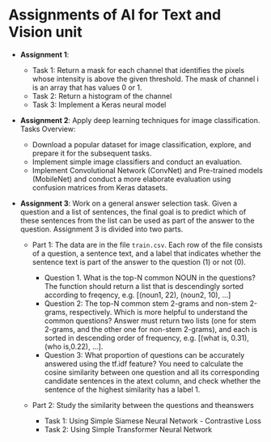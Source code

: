 # Assignments of AI for Text and Vision unit 
- **Assignment 1**:
  - Task 1: Return a mask for each channel that identifies the pixels whose intensity is above the given threshold. The mask of channel i is an array that has values 0 or 1.
  - Task 2: Return a histogram of the channel
  - Task 3: Implement a Keras neural model
    
- **Assignment 2**: Apply deep learning techniques for image classification. Tasks Overview:
  - Download a popular dataset for image classification, explore, and prepare it for the subsequent tasks.
  - Implement simple image classifiers and conduct an evaluation.
  - Implement Convolutional Network (ConvNet) and Pre-trained models (MobileNet) and conduct a more elaborate evaluation using confusion matrices from Keras datasets.
    
- **Assignment 3**: Work on a general answer selection task. Given a question and a list of sentences, the final goal is to predict which of these sentences from the list can be used as part of the answer to the question. Assignment 3 is divided into two parts.
  
  - Part 1: The data are in the file `train.csv`. Each row of the file consists of a question, a sentence text, and a label that indicates whether the sentence text is part of the answer to the question (1) or not (0).
    - Question 1. What is the top-N common NOUN in the questions? The function should return a list that is descendingly sorted according to freqency, e.g. [(noun1, 22), (noun2, 10), ...]
    - Question 2: The top-N common stem 2-grams and non-stem 2-grams, respectively. Which is more helpful to understand the common questions? Answer must return two lists (one for stem 2-grams, and the other one for non-stem 2-grams), and each is sorted in descending order of frequency, e.g. [(what is, 0.31), (who is,0.22), ...].
    - Question 3: What proportion of questions can be accurately answered using the tf.idf feature? You need to calculate the cosine similarity between one question and all its corresponding candidate sentences in the atext column, and check whether the sentence of the highest similarity has a label 1.

  - Part 2: Study the similarity between the questions and theanswers 
    - Task 1: Using Simple Siamese Neural Network - Contrastive Loss
    - Task 2: Using Simple Transformer Neural Network



